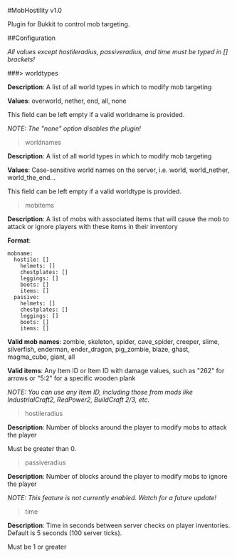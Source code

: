 #MobHostility v1.0

Plugin for Bukkit to control mob targeting.

##Configuration

_All values except hostileradius, passiveradius, and time must be typed in [] brackets!_

###> worldtypes

__Description__: A list of all world types in which to modify mob targeting

__Values__: overworld, nether, end, all, none

This field can be left empty if a valid worldname is provided.

_NOTE: The "none" option disables the plugin!_

> worldnames

__Description__: A list of all world types in which to modify mob targeting

__Values__: Case-sensitive world names on the server, i.e. world, world_nether, world_the_end...

This field can be left empty if a valid worldtype is provided.

> mobitems

__Description__: A list of mobs with associated items that will cause the mob to attack or ignore players with these items in their inventory

__Format__:

```
mobname:
  hostile: []
    helmets: []
    chestplates: []
    leggings: []
    boots: []
    items: []
  passive:
    helmets: []
    chestplates: []
    leggings: []
    boots: []
    items: []
```

__Valid mob names__: zombie, skeleton, spider, cave_spider, creeper, slime, silverfish, enderman, ender_dragon, pig_zombie, blaze, ghast, magma_cube, giant, all

__Valid items__: Any Item ID or Item ID with damage values, such as "262" for arrows or "5:2" for a specific wooden plank

_NOTE: You can use any Item ID, including those from mods like IndustrialCraft2, RedPower2, BuildCraft 2/3, etc._

> hostileradius

__Description__: Number of blocks around the player to modify mobs to attack the player

Must be greater than 0.

> passiveradius

__Description__: Number of blocks around the player to modify mobs to ignore the player

_NOTE: This feature is not currently enabled. Watch for a future update!_

> time

__Description__: Time in seconds between server checks on player inventories. Default is 5 seconds (100 server ticks).

Must be 1 or greater
